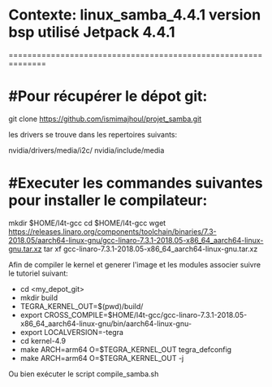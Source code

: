 # Contexte: linux_samba_4.4.1 version bsp utilisé Jetpack 4.4.1
==============================================================

#Pour récupérer le dépot git:
============================

git clone https://github.com/ismimajhoul/projet_samba.git

les drivers se trouve dans les repertoires suivants: 

nvidia/drivers/media/i2c/
nvidia/include/media

#Executer les commandes suivantes pour installer le compilateur:
===============================================================

mkdir $HOME/l4t-gcc
cd $HOME/l4t-gcc
wget https://releases.linaro.org/components/toolchain/binaries/7.3-2018.05/aarch64-linux-gnu/gcc-linaro-7.3.1-2018.05-x86_64_aarch64-linux-gnu.tar.xz
tar xf gcc-linaro-7.3.1-2018.05-x86_64_aarch64-linux-gnu.tar.xz


Afin de compiler le kernel et generer l'image et les modules associer suivre le tutoriel suivant:

- cd <my_depot_git>
- mkdir build
- TEGRA_KERNEL_OUT=$(pwd)/build/
- export CROSS_COMPILE=$HOME/l4t-gcc/gcc-linaro-7.3.1-2018.05-x86_64_aarch64-linux-gnu/bin/aarch64-linux-gnu-
- export LOCALVERSION=-tegra
- cd kernel-4.9
- make ARCH=arm64 O=$TEGRA_KERNEL_OUT tegra_defconfig
- make ARCH=arm64 O=$TEGRA_KERNEL_OUT -j<n>


Ou bien exécuter le script compile_samba.sh 







